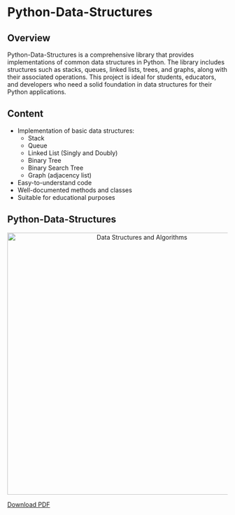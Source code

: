 # Python-Data-Structures

## Overview
Python-Data-Structures is a comprehensive library that provides implementations of common data structures in Python. The library includes structures such as stacks, queues, linked lists, trees, and graphs, along with their associated operations. This project is ideal for students, educators, and developers who need a solid foundation in data structures for their Python applications.

## Content
- Implementation of basic data structures:
  - Stack
  - Queue
  - Linked List (Singly and Doubly)
  - Binary Tree
  - Binary Search Tree
  - Graph (adjacency list)
- Easy-to-understand code
- Well-documented methods and classes
- Suitable for educational purposes

## Python-Data-Structures

<div align="center">
  <img src="https://github.com/user-attachments/assets/99db9b86-dcc4-4411-a779-8c5ef09d368e" alt="Data Structures and Algorithms" width="600"/>
</div>

[Download PDF](https://roadmap.sh/pdfs/roadmaps/datastructures-and-algorithms.pdf)
